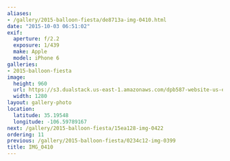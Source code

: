 ```yaml
---
aliases:
- /gallery/2015-balloon-fiesta/de8713a-img-0410.html
date: "2015-10-03 06:51:02"
exif:
  aperture: f/2.2
  exposure: 1/439
  make: Apple
  model: iPhone 6
galleries:
- 2015-balloon-fiesta
image:
  height: 960
  url: https://s3.dualstack.us-east-1.amazonaws.com/dpb587-website-us-east-1/asset/gallery/2015-balloon-fiesta/de8713a-img-0410~1280.jpg
  width: 1280
layout: gallery-photo
location:
  latitude: 35.19548
  longitude: -106.59789167
next: /gallery/2015-balloon-fiesta/15ea128-img-0422
ordering: 11
previous: /gallery/2015-balloon-fiesta/0234c12-img-0399
title: IMG_0410
---
```


